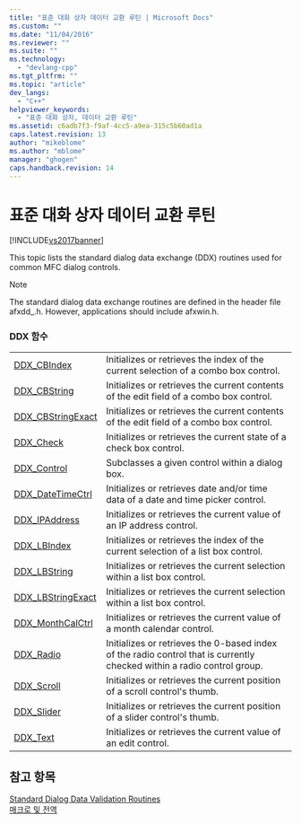 ```yaml
---
title: "표준 대화 상자 데이터 교환 루틴 | Microsoft Docs"
ms.custom: ""
ms.date: "11/04/2016"
ms.reviewer: ""
ms.suite: ""
ms.technology: 
  - "devlang-cpp"
ms.tgt_pltfrm: ""
ms.topic: "article"
dev_langs: 
  - "C++"
helpviewer_keywords: 
  - "표준 대화 상자, 데이터 교환 루틴"
ms.assetid: c6adb7f3-f9af-4cc5-a9ea-315c5b60ad1a
caps.latest.revision: 13
author: "mikeblome"
ms.author: "mblome"
manager: "ghogen"
caps.handback.revision: 14
---
```

# 표준 대화 상자 데이터 교환 루틴
[!INCLUDE[vs2017banner](../../assembler/inline/includes/vs2017banner.md)]

This topic lists the standard dialog data exchange \(DDX\) routines used for common MFC dialog controls.  
  
> [!NOTE]
>  The standard dialog data exchange routines are defined in the header file afxdd\_.h.  However, applications should include afxwin.h.  
  
### DDX 함수  
  
|||  
|-|-|  
|[DDX\_CBIndex](../Topic/DDX_CBIndex.md)|Initializes or retrieves the index of the current selection of a combo box control.|  
|[DDX\_CBString](../Topic/DDX_CBString.md)|Initializes or retrieves the current contents of the edit field of a combo box control.|  
|[DDX\_CBStringExact](../Topic/DDX_CBStringExact.md)|Initializes or retrieves the current contents of the edit field of a combo box control.|  
|[DDX\_Check](../Topic/DDX_Check.md)|Initializes or retrieves the current state of a check box control.|  
|[DDX\_Control](../Topic/DDX_Control.md)|Subclasses a given control within a dialog box.|  
|[DDX\_DateTimeCtrl](../Topic/DDX_DateTimeCtrl.md)|Initializes or retrieves date and\/or time data of a date and time picker control.|  
|[DDX\_IPAddress](../Topic/DDX_IPAddress.md)|Initializes or retrieves the current value of an IP address control.|  
|[DDX\_LBIndex](../Topic/DDX_LBIndex.md)|Initializes or retrieves the index of the current selection of a list box control.|  
|[DDX\_LBString](../Topic/DDX_LBString.md)|Initializes or retrieves the current selection within a list box control.|  
|[DDX\_LBStringExact](../Topic/DDX_LBStringExact.md)|Initializes or retrieves the current selection within a list box control.|  
|[DDX\_MonthCalCtrl](../Topic/DDX_MonthCalCtrl.md)|Initializes or retrieves the current value of a month calendar control.|  
|[DDX\_Radio](../Topic/DDX_Radio.md)|Initializes or retrieves the 0\-based index of the radio control that is currently checked within a radio control group.|  
|[DDX\_Scroll](../Topic/DDX_Scroll.md)|Initializes or retrieves the current position of a scroll control's thumb.|  
|[DDX\_Slider](../Topic/DDX_Slider.md)|Initializes or retrieves the current position of a slider control's thumb.|  
|[DDX\_Text](../Topic/DDX_Text.md)|Initializes or retrieves the current value of an edit control.|  
  
## 참고 항목  
 [Standard Dialog Data Validation Routines](../../mfc/reference/standard-dialog-data-validation-routines.md)   
 [매크로 및 전역](../../mfc/reference/mfc-macros-and-globals.md)